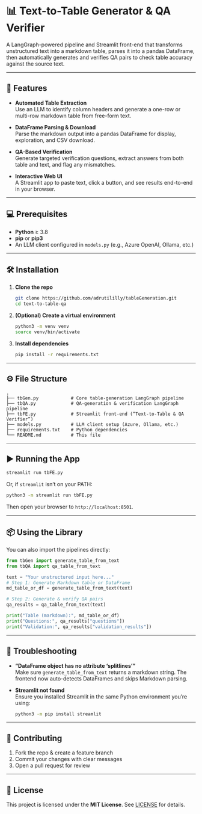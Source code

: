 # 📊 Text-to-Table Generator & QA Verifier

A LangGraph-powered pipeline and Streamlit front-end that transforms unstructured text into a markdown table, parses it into a pandas DataFrame, then automatically generates and verifies QA pairs to check table accuracy against the source text.

---

## 🚀 Features

- **Automated Table Extraction**  
  Use an LLM to identify column headers and generate a one-row or multi-row markdown table from free-form text.

- **DataFrame Parsing & Download**  
  Parse the markdown output into a pandas DataFrame for display, exploration, and CSV download.

- **QA-Based Verification**  
  Generate targeted verification questions, extract answers from both table and text, and flag any mismatches.

- **Interactive Web UI**  
  A Streamlit app to paste text, click a button, and see results end-to-end in your browser.

---

## 💻 Prerequisites

- **Python** ≥ 3.8  
- **pip** or **pip3**  
- An LLM client configured in `models.py` (e.g., Azure OpenAI, Ollama, etc.)

---

## 🛠 Installation

1. **Clone the repo**  
   ```bash
   git clone https://github.com/adrutililly/tableGeneration.git
   cd text-to-table-qa
   ```

2. **(Optional) Create a virtual environment**  
   ```bash
   python3 -m venv venv
   source venv/bin/activate
   ```

3. **Install dependencies**  
   ```bash
   pip install -r requirements.txt
   ```

---

## ⚙️ File Structure

```
.
├── tbGen.py            # Core table‐generation LangGraph pipeline
├── tbQA.py             # QA‐generation & verification LangGraph pipeline
├── tbFE.py             # Streamlit front-end (“Text-to-Table & QA Verifier”) 
├── models.py           # LLM client setup (Azure, Ollama, etc.)
├── requirements.txt    # Python dependencies
└── README.md           # This file
```

---

## ▶️ Running the App

```bash
streamlit run tbFE.py
```

Or, if `streamlit` isn’t on your PATH:

```bash
python3 -m streamlit run tbFE.py
```

Then open your browser to `http://localhost:8501`.

---

## 📦 Using the Library

You can also import the pipelines directly:

```python
from tbGen import generate_table_from_text
from tbQA import qa_table_from_text

text = "Your unstructured input here..."
# Step 1: Generate Markdown table or DataFrame
md_table_or_df = generate_table_from_text(text)

# Step 2: Generate & verify QA pairs
qa_results = qa_table_from_text(text)

print("Table (markdown):", md_table_or_df)
print("Questions:", qa_results["questions"])
print("Validation:", qa_results["validation_results"])
```

---

## 🐞 Troubleshooting

- **“DataFrame object has no attribute ‘splitlines’”**  
  Make sure `generate_table_from_text` returns a markdown string. The frontend now auto-detects DataFrames and skips Markdown parsing.

- **Streamlit not found**  
  Ensure you installed Streamlit in the same Python environment you’re using:
  ```bash
  python3 -m pip install streamlit
  ```

---

## 🤝 Contributing

1. Fork the repo & create a feature branch  
2. Commit your changes with clear messages  
3. Open a pull request for review  

---

## 📄 License

This project is licensed under the **MIT License**. See [LICENSE](LICENSE) for details.
